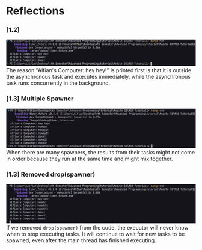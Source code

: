 # Reflections

### [1.2]
![1.2 image](assets/1.2.png)
The reason "Alfian's Computer: hey hey!" is printed first is that it is outside the asynchronous task and executes immediately, while the asynchronous task runs concurrently in the background.

### [1.3] Multiple Spawner
![multiple spawner output](<assets/1.3-multiple spawner.png>)
When there are many spawners, the results from their tasks might not come in order because they run at the same time and might mix together.

### [1.3] Removed drop(spawner)
![without drop output](<assets/1.3-removed drop.png>)
If we removed `drop(spawner)` from the code, the executor will never know when to stop executing tasks. It will continue to wait for new tasks to be spawned, even after the main thread has finished executing.